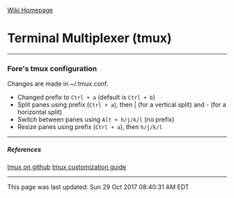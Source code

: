 [Wiki Homepage](index.md)
# Terminal Multiplexer (tmux)


---
### Fore's tmux configuration

Changes are made in ~/.tmux.conf.
* Changed prefix to `Ctrl + a` (default is `Ctrl + b`)
* Split panes using prefix (`Ctrl + a`), then | (for a vertical split) and - (for a horizontal split)
* Switch between panes using `Alt + h/j/k/l` (no prefix)
* Resize panes using prefix (`Ctrl + a`), then `h/j/k/l`

---
##### References
[tmux on github](https://github.com/tmux/tmux/wiki)
[tmux customization guide](www.hamvocke.com/blog/a-guide-to-customizing-your-tmux-conf/)

---
This page was last updated: Sun 29 Oct 2017 08:40:31 AM EDT 
